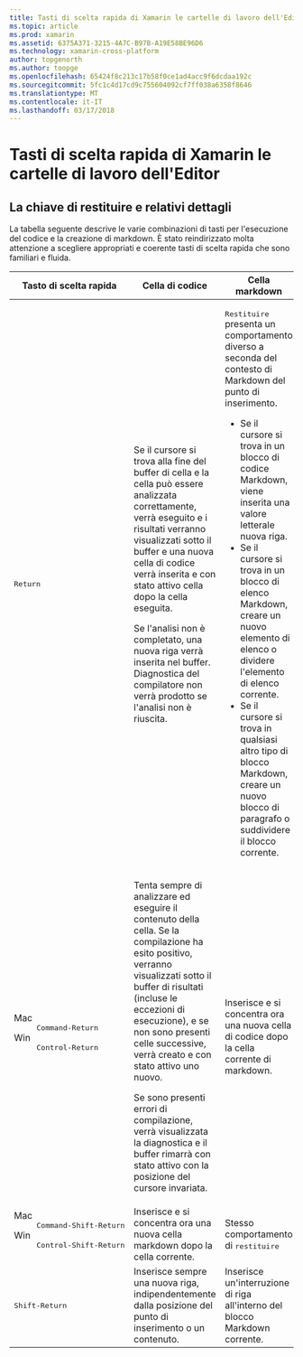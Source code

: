```yaml
---
title: Tasti di scelta rapida di Xamarin le cartelle di lavoro dell'Editor
ms.topic: article
ms.prod: xamarin
ms.assetid: 6375A371-3215-4A7C-B97B-A19E58BE96D6
ms.technology: xamarin-cross-platform
author: topgenorth
ms.author: toopge
ms.openlocfilehash: 65424f8c213c17b58f0ce1ad4acc9f6dcdaa192c
ms.sourcegitcommit: 5fc1c4d17cd9c755604092cf7ff038a6358f8646
ms.translationtype: MT
ms.contentlocale: it-IT
ms.lasthandoff: 03/17/2018
---
```

# <a name="xamarin-workbooks-editor-keyboard-shortcuts"></a>Tasti di scelta rapida di Xamarin le cartelle di lavoro dell'Editor

## <a name="the-return-key-and-its-nuances"></a>La chiave di restituire e relativi dettagli

La tabella seguente descrive le varie combinazioni di tasti per l'esecuzione del codice e la creazione di markdown. È stato reindirizzato molta attenzione a scegliere appropriati e coerente tasti di scelta rapida che sono familiari e fluida.

|Tasto di scelta rapida|Cella di codice|Cella markdown|
|--- |--- |--- |
|<kbd>Return</kbd>|<p>Se il cursore si trova alla fine del buffer di cella e la cella può essere analizzata correttamente, verrà eseguito e i risultati verranno visualizzati sotto il buffer e una nuova cella di codice verrà inserita e con stato attivo cella dopo la cella eseguita.</p><p>Se l'analisi non è completato, una nuova riga verrà inserita nel buffer. Diagnostica del compilatore non verrà prodotto se l'analisi non è riuscita.</p>|<p><kbd>Restituire</kbd> presenta un comportamento diverso a seconda del contesto di Markdown del punto di inserimento.</p><ul><li>Se il cursore si trova in un blocco di codice Markdown, viene inserita una valore letterale nuova riga.</li><li>Se il cursore si trova in un blocco di elenco Markdown, creare un nuovo elemento di elenco o dividere l'elemento di elenco corrente.</li><li>Se il cursore si trova in qualsiasi altro tipo di blocco Markdown, creare un nuovo blocco di paragrafo o suddividere il blocco corrente.</li></ul>|
|<dl><dt>Mac</dt><dd><kbd>Command‑Return</kbd></dd><dt>Win</dt><dd><kbd>Control‑Return</kbd></dd></dl>|<p>Tenta sempre di analizzare ed eseguire il contenuto della cella. Se la compilazione ha esito positivo, verranno visualizzati sotto il buffer di risultati (incluse le eccezioni di esecuzione), e se non sono presenti celle successive, verrà creato e con stato attivo uno nuovo.</p><p>Se sono presenti errori di compilazione, verrà visualizzata la diagnostica e il buffer rimarrà con stato attivo con la posizione del cursore invariata.</p>|Inserisce e si concentra ora una nuova cella di codice dopo la cella corrente di markdown.|
|<dl><dt>Mac</dt><dd><kbd>Command‑Shift‑Return</kbd><dd><dt>Win</dt><dd><kbd>Control‑Shift‑Return</kbd></dd></dl>|Inserisce e si concentra ora una nuova cella markdown dopo la cella corrente.|Stesso comportamento di <kbd>restituire</kbd>|
|<kbd>Shift‑Return</kbd>|Inserisce sempre una nuova riga, indipendentemente dalla posizione del punto di inserimento o un contenuto.|Inserisce un'interruzione di riga all'interno del blocco Markdown corrente.|

